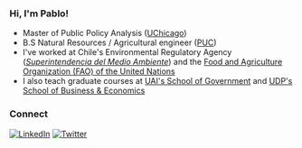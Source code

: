 ### Hi, I'm Pablo!
- Master of Public Policy Analysis ([UChicago](https://harris.uchicago.edu/))
- B.S Natural Resources / Agricultural engineer ([PUC](https://www.uc.cl/))
- I've worked at Chile's Environmental Regulatory Agency ([*Superintendencia del Medio Ambiente*](https://portal.sma.gob.cl/)) and the [Food and Agriculture Organization (FAO) of the United Nations](https://www.fao.org/americas/en/)
- I also teach graduate courses at [UAI's School of Government](https://gobierno.uai.cl/profesor-externo-uai/pablo-aguirre/) and [UDP's School of Business & Economics](https://postgradosfee.udp.cl/personas/pablo-aguirre/)

### Connect
<a href="https://www.linkedin.com/in/pjaguirreh/"><img src="https://img.shields.io/badge/LinkedIn--_.svg?style=social&logo=linkedin" alt="LinkedIn"></a> <a href="https://twitter.com/PAguirreH"><img src="https://img.shields.io/twitter/follow/PAguirreH?label=Twitter&style=social" alt="Twitter"></a>

